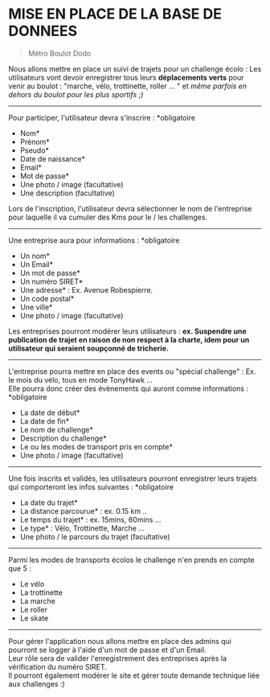 # MISE EN PLACE DE LA BASE DE DONNEES
> Métro Boulot Dodo

Nous allons mettre en place un suivi de trajets pour un challenge écolo : Les utilisateurs vont devoir enregistrer tous leurs **déplacements verts** pour venir au boulot : "marche, vélo, trottinette, roller ... " et *même parfois en dehors du boulot pour les plus sportifs ;)*

---

Pour participer, l'utilisateur devra s'inscrire :  *obligatoire
- Nom*
- Prénom*
- Pseudo*
- Date de naissance*
- Email*
- Mot de passe*
- Une photo / image (facultative)
- Une description (facultative)

Lors de l'inscription, l'utilisateur devra sélectionner le nom de l'entreprise pour laquelle il va cumuler des Kms pour le / les challenges.

---

Une entreprise aura pour informations : *obligatoire
- Un nom*
- Un Email*
- Un mot de passe*
- Un numéro SIRET*
- Une adresse* : Ex. Avenue Robespierre.
- Un code postal*
- Une ville*
- Une photo / image (facultative)

Les entreprises pourront modérer leurs utilisateurs : **ex. Suspendre une publication de trajet en raison de non respect à la charte, idem pour un utilisateur qui seraient soupçonné de tricherie.**

---

L'entreprise pourra mettre en place des events ou "spécial challenge" : Ex. le mois du vélo, tous en mode TonyHawk ...  
Elle pourra donc créer des évènements qui auront comme informations : *obligatoire  
- La date de début*
- La date de fin*
- Le nom de challenge*
- Description du challenge*
- Le ou les modes de transport pris en compte*
- Une photo / image (facultative)

---

Une fois inscrits et validés, les utilisateurs pourront enregistrer leurs trajets qui comporteront les infos suivantes : *obligatoire  
- La date du trajet*
- La distance parcourue* : ex. 0.15 km ..
- Le temps du trajet* : ex. 15mins, 60mins ...
- Le type* : Vélo, Trottinette, Marche ...
- Une photo / le parcours du trajet (facultative)

---

Parmi les modes de transports écolos le challenge n'en prends en compte que 5  :
- Le vélo
- La trottinette
- La marche
- Le roller
- Le skate

---

Pour gérer l'application nous allons mettre en place des admins qui pourront se logger à l'aide d'un mot de passe et d'un Email.  
Leur rôle sera de valider l'enregistrement des entreprises après la vérification du numéro SIRET.  
Il pourront également modérer le site et gérer toute demande technique liée aux challenges :)